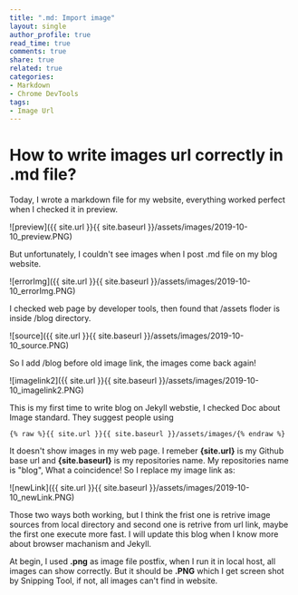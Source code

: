 ```yaml
---
title: ".md: Import image"
layout: single
author_profile: true
read_time: true
comments: true
share: true
related: true
categories: 
- Markdown
- Chrome DevTools
tags:
- Image Url
---
```


# How to write images url correctly in .md file?

Today, I wrote a markdown file for my website, everything worked perfect when I checked it in preview.

![preview]({{ site.url }}{{ site.baseurl }}/assets/images/2019-10-10_preview.PNG)

But unfortunately, I couldn't see images when I post .md file on my blog website.

![errorImg]({{ site.url }}{{ site.baseurl }}/assets/images/2019-10-10_errorImg.PNG)

I checked web page by developer tools, then found that /assets floder is inside /blog directory.  

![source]({{ site.url }}{{ site.baseurl }}/assets/images/2019-10-10_source.PNG)

So I add /blog before old image link, the images come back again!

![imagelink2]({{ site.url }}{{ site.baseurl }}/assets/images/2019-10-10_imagelink2.PNG)

This is my first time to write blog on Jekyll webstie, I checked Doc about Image standard. They suggest people using 

```
{% raw %}{{ site.url }}{{ site.baseurl }}/assets/images/{% endraw %}
```

It doesn't show images in my web page. I remeber **{site.url}** is my Github base url and **{site.baseurl}** is my repositories name. My repositories name is "blog", What a coincidence! So I replace my image link as:

![newLink]({{ site.url }}{{ site.baseurl }}/assets/images/2019-10-10_newLink.PNG)

Those two ways both working, but I think the frist one is retrive image sources from local directory and second one is retrive from url link, maybe the first one execute  more fast. I will update this blog when I know more about browser machanism and Jekyll.

At begin, I used **.png** as image file postfix, when I run it in local host, all images can show correctly. But it should be **.PNG** which I get screen shot by Snipping Tool, if not, all images can't find in website.